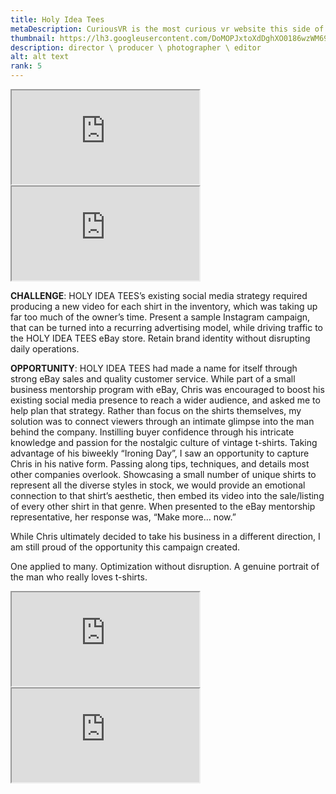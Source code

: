 ```yaml
---
title: Holy Idea Tees
metaDescription: CuriousVR is the most curious vr website this side of reality.
thumbnail: https://lh3.googleusercontent.com/DoMOPJxtoXdDghXO0186wzWM694fOYMCEFslT5efSdJdh0I324psh13ORWXCw1M88LK43Bnvu45WHEViSIdVWbzyGhE3KqmQvDGYgajb0naSCNqKuNiZk1kDJP3JTYfAgJ_u0K7g6Q=w2400
description: director \ producer \ photographer \ editor
alt: alt text
rank: 5
---
```



<div class="row">
  <div class="col-md-6">
    <iframe src="https://www.youtube.com/embed//dOgyJjrgato" class="youtube-iframe"></iframe>
  </div>
  <div class="col-md-6">
    <iframe src="https://www.youtube.com/embed//dOgyJjrgato" class="youtube-iframe"></iframe>
  </div>
</div>


**CHALLENGE**: HOLY IDEA TEES’s existing social media strategy required producing a new video for each shirt in the inventory, which was taking up far too much of the owner’s time. Present a sample Instagram campaign, that can be turned into a recurring advertising model, while driving traffic to the HOLY IDEA TEES eBay store. Retain brand identity without disrupting daily operations.

**OPPORTUNITY**: HOLY IDEA TEES had made a name for itself through strong eBay sales and quality customer service. While part of a small business mentorship program with eBay, Chris was encouraged to boost his existing social media presence to reach a wider audience, and asked me to help plan that strategy. Rather than focus on the shirts themselves, my solution was to connect viewers through an intimate glimpse into the man behind the company. Instilling buyer confidence through his intricate knowledge and passion for the nostalgic culture of vintage t-shirts. Taking advantage of his biweekly “Ironing Day”, I saw an opportunity to capture Chris in his native form. Passing along tips, techniques, and details most other companies overlook. Showcasing a small number of unique shirts to represent all the diverse styles in stock, we would provide an emotional connection to that shirt’s aesthetic, then embed its video into the sale/listing of every other shirt in that genre.
When presented to the eBay mentorship representative, her response was, “Make more… now.”

While Chris ultimately decided to take his business in a different direction, I am still proud of the opportunity this campaign created.

One applied to many.  Optimization without disruption.  A genuine portrait of the man who really loves t-shirts.


<div class="row">
  <div class="col-md-6">
    <iframe src="https://www.youtube.com/embed//dOgyJjrgato" class="youtube-iframe"></iframe>
  </div>
  <div class="col-md-6">
    <iframe src="https://www.youtube.com/embed//dOgyJjrgato" class="youtube-iframe"></iframe>
  </div>
</div>